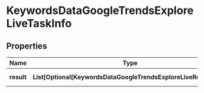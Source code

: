 # KeywordsDataGoogleTrendsExploreLiveTaskInfo


## Properties

| Name | Type | Description | Notes |
|------------ | ------------- | ------------- | -------------|
**result** | **List[Optional[KeywordsDataGoogleTrendsExploreLiveResultInfo]]** | array of results |[optional]|